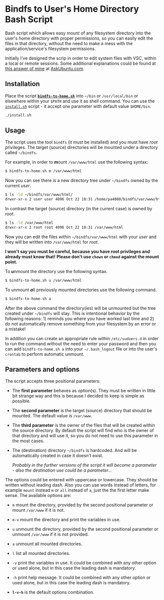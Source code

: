 # Bindfs to User's Home Directory Bash Script

Bash script which allows easy mount of any filesystem directory into the user's home directory with proper permissions, so you can easily edit the files in that directory, without the need to make a mess with the application/service's filesystem permissions. 

Initially I've designed the scrip in order to edit system files with VSC, within a local or remote sessions. Some additional explanations could be found at [this answer of mine](https://askubuntu.com/a/1024308/566421) at [AskUbuntu.com](https://askubuntu.com/users/566421).

## Installation

Place the script [**`bindfs-to-home.sh`**](bindfs-to-home.sh) into `~/bin` or `/usr/local/bin` or elsewhere within your `$PATH` and use it as shell command. You can use the [`install.sh`](install.sh) script - it accept one parameter with default value `$HOME/bin`.

```bash
./install.sh
```

## Usage

The script uses the tool `bindfs` (it must be installed) and you must have *root* privileges. The target (source) directories will be mounted under a directory called `~/bindfs`.

For example, in order to ***m***ount `/var/www/html` use the following syntax:

```bash
$ bindfs-to-home.sh m /var/www/html
```

Now you can see there is a new directory tree under `~/bindfs` owned by the current *user*.

```bash
$ ls -ld ~/bindfs/var/www/html/
drwxr-xr-x 2 user user 4096 Oct 22 10:31 /home/pa4080/bindfs/var/www/html/
```

In contrast the target (source) directory (in the current case) is owned by *root*.

```bash
$ ls -ld /var/www/html
drwxr-xr-x 2 root root 4096 Oct 22 10:31 /var/www/html
```
Now you can edit the files within `~/bindfs/var/www/html` with your *user* and they will be written into `/var/www/html` for *root*. 

**I won't say you must be careful, because you have root privileges and already must know that!** **Please don't use `chown` or `chmod` against the mount point.**

To ***u***nmount the directory use the following syntax.
```bash
$ bindfs-to-home.sh u /var/www/html
```

To unmount ***a***ll previously mounted directories use the following command.
```bash
$ bindfs-to-home.sh a
```

After the above command the directory(ies) will be unmounted but the tree created under `~/bindfs` will stay. This is intentional behavior by the following reasons: 1) reminds you where you have worked last time and 2) do not automatically remove something from your filesystem by an error or a mistake!

In addition you can create an appropriate rule within `/etc/sudoers.d` in order to run the command without the need to enter your password and then you can add `bindfs-to-home.sh a` into your `~/.bash_logout` file or into the user's `crontab` to perform automatic unmount.

## Parameters and options

The script accepts three positional parameters:

* The **first parameter** behaves as option(s). They must be written in little bit strange way and this is because I decided to keep is simple as possible. 

* The **second parameter** is the target (source) directory that should be mounted. The default value is `/var/www`.

* The **third parameter** is the owner of the files that will be created within the source directory. By default the script will find who is the owner of that directory and will use it, so you do not need to use this parameter in the most cases.

* The (destination) directory `~/bindfs` is hardcoded. And will be automatically created in case it doesn't exist. 

    *Probably in the further versions of the script it will become a parameter - also the destination use could be a parameter...*

The options could be entered with uppercase or lowercase. They should be written without leading dash. Also you can use words instead of letters, for example `mount` instead `m` or `all` instead of `a`, just the the first letter make sense. The available options are:

* `m` mount the directory, provided by the second positional parameter or mount `/var/www` if it is not.

* `m-v` mount the directory and print the variables in use.

* `u` unmount the directory, provided by the second positional parameter or unmount `/var/www` if it is not provided.

* `a` unmount all mounted directories.

* `l` list all mounted directories.

* `-v` print the variables in use. It could be combined with any other option or used alone, but in this case the leading dash is mandatory.

* `-h` print help message. It could be combined with any other option or used alone, but in this case the leading dash is mandatory.

* **`l-v-h`** is the default options combination.
